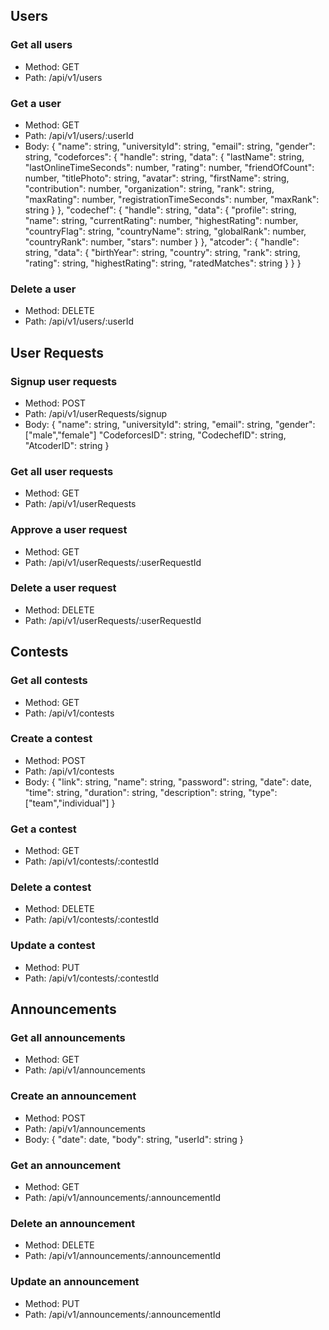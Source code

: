 ## Users

### Get all users
- Method: GET
- Path: /api/v1/users


### Get a user
- Method: GET
- Path: /api/v1/users/:userId
- Body: {
    "name": string,
    "universityId": string,
    "email": string,
    "gender": string,
    "codeforces": {
        "handle": string,
        "data": {
            "lastName": string,
            "lastOnlineTimeSeconds": number,
            "rating": number,
            "friendOfCount": number,
            "titlePhoto": string,
            "avatar": string,
            "firstName": string,
            "contribution": number,
            "organization": string,
            "rank": string,
            "maxRating": number,
            "registrationTimeSeconds": number,
            "maxRank": string
        }
    },
    "codechef": {
        "handle": string,
        "data": {
            "profile": string,
            "name": string,
            "currentRating": number,
            "highestRating": number,
            "countryFlag": string,
            "countryName": string,
            "globalRank": number,
            "countryRank": number,
            "stars": number
        }
    },
    "atcoder": {
        "handle": string,
        "data": {
            "birthYear": string,
            "country": string,
            "rank": string,
            "rating": string,
            "highestRating": string,
            "ratedMatches": string
        }
    }
}


### Delete a user
- Method: DELETE
- Path: /api/v1/users/:userId



## User Requests

### Signup user requests
- Method: POST
- Path: /api/v1/userRequests/signup
- Body: {
    "name": string,
    "universityId": string,
    "email": string,
    "gender": ["male","female"]
    "CodeforcesID": string,
    "CodechefID": string,
    "AtcoderID": string
}


### Get all user requests
- Method: GET
- Path: /api/v1/userRequests


### Approve a user request
- Method: GET
- Path: /api/v1/userRequests/:userRequestId


### Delete a user request
- Method: DELETE
- Path: /api/v1/userRequests/:userRequestId



## Contests

### Get all contests
- Method: GET
- Path: /api/v1/contests


### Create a contest
- Method: POST
- Path: /api/v1/contests
- Body: {
    "link": string,
    "name": string,
    "password": string,
    "date": date,
    "time": string,
    "duration": string,
    "description": string,
    "type": ["team","individual"]
}


### Get a contest
- Method: GET
- Path: /api/v1/contests/:contestId


### Delete a contest
- Method: DELETE
- Path: /api/v1/contests/:contestId


### Update a contest
- Method: PUT
- Path: /api/v1/contests/:contestId



## Announcements

### Get all announcements
- Method: GET
- Path: /api/v1/announcements


### Create an announcement
- Method: POST
- Path: /api/v1/announcements
- Body: {
    "date": date,
    "body": string,
    "userId": string
    }


### Get an announcement
- Method: GET
- Path: /api/v1/announcements/:announcementId


### Delete an announcement
- Method: DELETE
- Path: /api/v1/announcements/:announcementId


### Update an announcement
- Method: PUT
- Path: /api/v1/announcements/:announcementId
